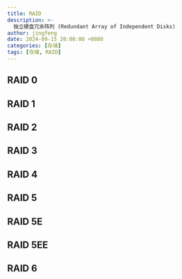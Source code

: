 ```yaml
---
title: RAID
description: >-
  独立硬盘冗余阵列 (Redundant Array of Independent Disks)
author: jingfeng
date: 2024-09-15 20:08:00 +0800
categories: [存储]
tags: [存储, RAID]
---
```


## RAID 0


## RAID 1


## RAID 2


## RAID 3


## RAID 4


## RAID 5


## RAID 5E


## RAID 5EE


## RAID 6